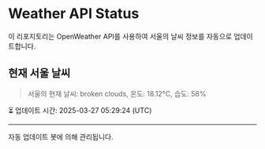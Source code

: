 
# Weather API Status

이 리포지토리는 OpenWeather API를 사용하여 서울의 날씨 정보를 자동으로 업데이트합니다.

## 현재 서울 날씨
> 서울의 현재 날씨: broken clouds, 온도: 18.12°C, 습도: 58%

⏳ 업데이트 시간: 2025-03-27 05:29:24 (UTC)

---
자동 업데이트 봇에 의해 관리됩니다.
